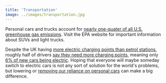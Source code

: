 ```yaml
---
title: 'Transportation'
image: ../images/transportation.jpg
---
```


Personal cars and trucks account for [nearly one-quater of all U.S. greenhouse gas emissions](https://www.ucsusa.org/clean-vehicles/car-emissions-and-global-warming). Visit the EPA website for important information about SUVs and light trucks.

Despite the UK having [more electric charging points than petrol stations](https://www.mirror.co.uk/news/uk-news/now-more-electric-vehicle-charging-18934596.amp?__twitter_impression=true), roughly half of drivers [say they need more charging points](https://www.statista.com/chart/17933/what-is-stopping-uk-drivers-from-buying-an-electric-car/), meaning only [6% of new cars being electric](https://www.statista.com/topics/2298/the-uk-electric-vehicle-industry/). Hoping that everyone will maybe someday switch to electric cars is not any sort of solution for the world's problems, but lowering or [removing our reliance on personal cars](https://www.wired.com/story/germany-proves-cars-must-die/) can make a big difference.
